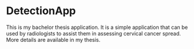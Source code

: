 # DetectionApp

This is my bachelor thesis application. It is a simple application that can be used by radiologists to assist them in assessing cervical cancer spread. More details are available in my thesis. 
